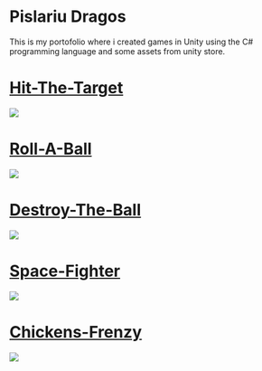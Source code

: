 # Pislariu Dragos

This is my portofolio where i created games in Unity using the C# programming language and some assets from unity store.


# [Hit-The-Target](https://github.com/dragospislariu/Hit-The-Target)
![](https://github.com/dragospislariu/dragospislariu.github.io/blob/main/images/hitthetarget.JPG)

# [Roll-A-Ball](https://github.com/dragospislariu/RollABall)
![](https://github.com/dragospislariu/dragospislariu.github.io/blob/main/images/rollaball.PNG)

# [Destroy-The-Ball](https://github.com/dragospislariu/Destroy-The-Balls)
![](https://github.com/dragospislariu/dragospislariu.github.io/blob/main/images/destroytheball.JPG)

# [Space-Fighter](https://github.com/dragospislariu/Space_Fighter)
![](https://github.com/dragospislariu/dragospislariu.github.io/blob/main/images/spacefighters.JPG)

# [Chickens-Frenzy](https://github.com/dragospislariu/Chickens-Frenzy)
![](https://github.com/dragospislariu/dragospislariu.github.io/blob/main/images/chickensfrenzy.JPG)






